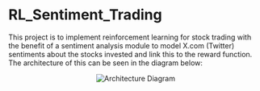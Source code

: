 # RL_Sentiment_Trading
This project is to implement reinforcement learning for stock trading with the benefit of a sentiment analysis module to model X.com (Twitter) sentiments about the stocks invested and link this to the reward function.
The architecture of this can be seen in the diagram below:

<p align = "center">
  <image src="Architecture_Diagram_1.jpg" , alt = "Architecture Diagram">
</p>
